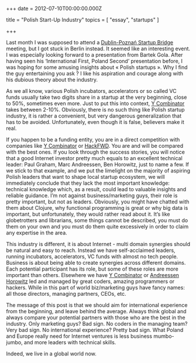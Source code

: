 
+++
date = 2012-07-10T00:00:00.000Z


title = "Polish Start-Up Industry"
topics = [ "essay", "startups" ]

+++

Last month I was supposed to attend a [Dublin-Poznań Startup
Bridge](http://bestconnected.enterprise-ireland.com/dublin-poznan-startup-bridge/)
meeting, but
I got stuck in Berlin instead. It seemed like an interesting event. I was
especially looking forward to a presentation from Bartek Gola. After having seen
his ‘International First, Poland Second’ presentation before, I was hoping for
some amusing insights about « Polish startups ».  Why I find the guy
entertaining you ask ? I like his aspiration and courage along with his dubious
theory about the industry.

As we all know, various Polish incubators, accelerators or so called VC funds
usually take two digits share in a startup at the very beginning, close to 50%,
sometimes even more. Just to put this into context, [Y
Combinator](http://ycombinator.com) takes between
2-10%.  Obviously, there is no such thing like Polish startup industry, it is
rather a convenient, but very dangerous generalization that has to be avoided.
Unfortunately, even though it is false, believers make it real.

If you happen to be a funding entity, you are in a direct competition with companies
like [Y Combinator](http://ycombinator.com/) or [HackFWD](http://hackfwd.com/).
You are and will be compared with the best ones.
If you look through the success stories, you will notice that a good Internet
investor pretty much equals to an excellent technical leader: Paul Graham, Marc
Andreessen, Ben Horowitz, just to name a few. If we stick to that example, and
we put the limelight on the majority of aspiring Polish leaders that want to shape
local startup ecosystem, we will immediately conclude that they lack the most
important knowledge: technical knowledge which, as a result, could lead to
valuable insights and reliable guidance. I’m not against business/marketing
guys, their role is pretty important, but not as leaders. Obviously, you might
have chatted with them about Clojure, why functional programming is great or why
big data is important, but unfortunately, they would rather read about it. It’s like
globetrotters and librarians, some things cannot be described, you must do them
on your own and you must do them quite excessively in order to claim any
expertise in the area.

This industry is different, it is about Internet - multi domain synergies should
be natural and easy to reach. Instead we have self-acclaimed leaders, running
incubators, accelerators, VC funds with almost no tech people. Business is about
being able to create synergies across different domains. Each potential
participant has its role, but some of these roles are more important than
others. Elsewhere we have [Y Combinator](http://ycombinator.com/) or
[Andreessen Horowitz](http://a16z.com/) led and managed by
great coders, amazing programmers or hackers. While in this part of world
biz/marketing guys have fancy names: all those directors, managing partners,
CEOs, etc.

The message of this post is that we should aim for international experience from
the beginning, and leave behind the average. Always think global and always
compare your potential partners with those who are the best in the industry.
Only marketing guys? Bad sign. No coders in the managing team? Very bad sign. No
international experience? Pretty bad sign. What Poland and Europe really need
for Internet ventures is less business mumbo-jumbo, and more leaders with
technical skills.

Indeed, we live in a global world now.
